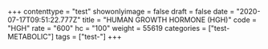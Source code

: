+++
contenttype = "test"
showonlyimage = false
draft = false
date = "2020-07-17T09:51:22.777Z"
title = "HUMAN GROWTH HORMONE (HGH)"
code = "HGH"
rate = "600"
hc = "100"
weight = 55619
categories = ["test-METABOLIC"]
tags = ["test-"]
+++

